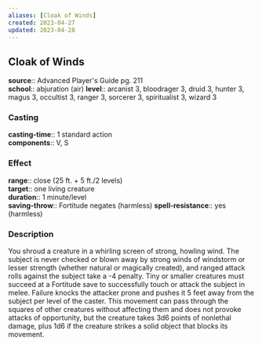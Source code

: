 ```yaml
---
aliases: [Cloak of Winds]
created: 2023-04-27
updated: 2023-04-28
---
```


## Cloak of Winds

**source**:: Advanced Player's Guide pg. 211  
**school**:: abjuration (air)
**level**:: arcanist 3, bloodrager 3, druid 3, hunter 3, magus 3, occultist 3, ranger 3, sorcerer 3, spiritualist 3, wizard 3

### Casting

**casting-time**:: 1 standard action  
**components**:: V, S

### Effect

**range**:: close (25 ft. + 5 ft./2 levels)  
**target**:: one living creature  
**duration**:: 1 minute/level  
**saving-throw**:: Fortitude negates (harmless)
**spell-resistance**:: yes (harmless)

### Description

You shroud a creature in a whirling screen of strong, howling wind. The subject is never checked or blown away by strong winds of windstorm or lesser strength (whether natural or magically created), and ranged attack rolls against the subject take a -4 penalty. Tiny or smaller creatures must succeed at a Fortitude save to successfully touch or attack the subject in melee. Failure knocks the attacker prone and pushes it 5 feet away from the subject per level of the caster. This movement can pass through the squares of other creatures without affecting them and does not provoke attacks of opportunity, but the creature takes 3d6 points of nonlethal damage, plus 1d6 if the creature strikes a solid object that blocks its movement.
